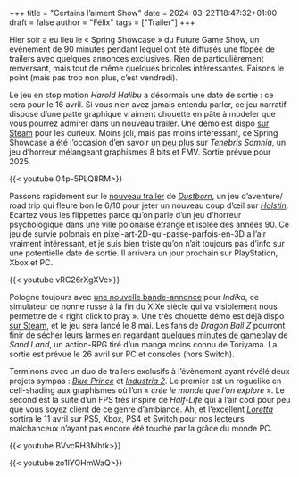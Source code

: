+++
title = "Certains l’aiment Show"
date = 2024-03-22T18:47:32+01:00
draft = false
author = "Félix"
tags = ["Trailer"]
+++

Hier soir a eu lieu le « Spring Showcase » du Future Game Show, un évènement de 90 minutes pendant lequel ont été diffusés une flopée de trailers avec quelques annonces exclusives. Rien de particulièrement renversant, mais tout de même quelques bricoles intéressantes. Faisons le point (mais pas trop non plus, c’est vendredi).

Le jeu en stop motion *Harold Halibu* a désormais une date de sortie : ce sera pour le 16 avril. Si vous n’en avez jamais entendu parler, ce jeu narratif dispose d’une patte graphique vraiment chouette en pâte à modeler que vous pourrez admirer dans un nouveau trailer. Une démo est dispo [sur Steam](https://store.steampowered.com/app/924750/Harold_Halibut/) pour les curieux. Moins joli, mais pas moins intéressant, ce Spring Showcase a été l’occasion d’en savoir [un peu plus](https://www.youtube.com/watch?v=0vRStL7up8M&themeRefresh=1) sur *Tenebris Somnia*, un jeu d’horreur mélangeant graphismes 8 bits et FMV. Sortie prévue pour 2025.


{{< youtube 04p-5PLQ8RM>}} 


Passons rapidement sur le [nouveau trailer](https://www.youtube.com/watch?v=Q3He8wr2hD0) de *[Dustborn](https://store.steampowered.com/app/721180/Dustborn/)*, un jeu d’aventure/ road trip qui fleure bon le 6/10 pour jeter un nouveau coup d’œil sur *[Holstin](https://store.steampowered.com/app/2235430/Holstin/)*. Écartez vous les flippettes parce qu’on parle d’un jeu d'horreur psychologique dans une ville polonaise étrange et isolée des années 90. Ce jeu de survie polonais en pixel-art-2D-qui-passe-parfois-en-3D a l’air vraiment intéressant, et je suis bien triste qu’on n’ait toujours pas d’info sur une potentielle date de sortie. Il arrivera un jour prochain sur PlayStation, Xbox et PC.

{{< youtube vRC26rXgXVc>}} 

Pologne toujours avec [une nouvelle bande-annonce](https://www.youtube.com/watch?v=5ANgJDHK4y4) pour *Indika*, ce simulateur de nonne russe à la fin du XIXe siècle qui va visiblement nous permettre de « right click to pray ». Une très chouette démo est déjà dispo [sur Steam](https://store.steampowered.com/app/1373960/INDIKA/), et le jeu sera lancé le 8 mai. Les fans de *Dragon Ball Z* pourront finir de sécher leurs larmes en regardant [quelques minutes de gameplay](https://www.youtube.com/watch?v=WJ0kCiNj5tA) de *Sand Land*, un action-RPG tiré d’un manga moins connu de Toriyama. La sortie est prévue le 26 avril sur PC et consoles (hors Switch).

Terminons avec un duo de trailers exclusifs à l’évènement ayant révélé deux projets sympas : *[Blue Prince](https://store.steampowered.com/app/1569580/Blue_Prince/)* et *[Industria 2](https://store.steampowered.com/app/2154070/INDUSTRIA_2?snr=1_5_9_)*. Le premier est un roguelike en cell-shading aux graphismes où l’on « *crée le monde que l’on explore* ». Le second est la suite d’un FPS très inspiré de *Half-Life* qui a l’air cool pour peu que vous soyez client de ce genre d’ambiance. Ah, et l’excellent *[Loretta](https://store.steampowered.com/app/1592540/Loretta/)* sortira le 11 avril sur PS5, Xbox, PS4 et Switch pour nos lecteurs malchanceux n’ayant pas encore été touché par la grâce du monde PC.

{{< youtube BVvcRH3Mbtk>}} 

{{< youtube zo1IYOHmWaQ>}} 


